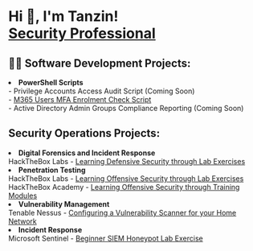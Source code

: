 <h1>Hi 👋, I'm Tanzin! <br/><a href="https://www.linkedin.com/in/tanzin-h/">Security Professional</a></h1>

<h2>👨‍💻 Software Development Projects:</h2>
<li><b>PowerShell Scripts</b></li>
- <!<-a href="https://github.com/thossa000/HackTheBox"> Privilege Accounts Access Audit Script (Coming Soon)</a> <br>
- <a href="https://github.com/thossa000/PowerShell-Scripts/blob/main/User%20MFA%20Status%20Report.ps1">M365 Users MFA Enrolment Check Script</a><br>
- <!<-a href="https://github.com/thossa000/HackTheBox"> Active Directory Admin Groups Compliance Reporting (Coming Soon)</a> <br>

<h2>Security Operations Projects:</h2>
<li><b>Digital Forensics and Incident Response</b></li>
 HackTheBox Labs - <a href="https://github.com/thossa000/HackTheBox"> Learning Defensive Security through Lab Exercises</a><br> 
<li><b>Penetration Testing</b></li>
 HackTheBox Labs - <a href="https://github.com/thossa000/HackTheBox"> Learning Offensive Security through Lab Exercises</a><br>
 HackTheBox Academy - <a href="https://github.com/thossa000/HackTheBox?tab=readme-ov-file#security-learning---hackthebox-academy"> Learning Offensive Security through Training Modules</a><br>
<li><b>Vulnerability Management</b></li>
 Tenable Nessus - <a href="https://github.com/thossa000/Knowledge-Base/blob/main/Nessus%20Essentials%20Vulnerability%20Management%20Home%20Lab/README.md"> Configuring a Vulnerability Scanner for your Home Network</a><br>
<li><b>Incident Response</b></li>
Microsoft Sentinel - <a href="https://github.com/thossa000/Knowledge-Base/blob/main/Beginner%20SIEM%20Honeypot%20Lab/README.md"> Beginner SIEM Honeypot Lab Exercise</a>


